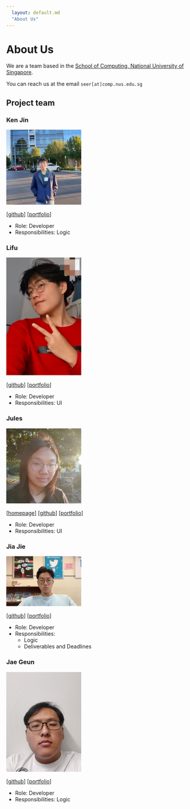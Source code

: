 ```yaml
---
  layout: default.md
  "About Us"
---
```


# About Us

We are a team based in the [School of Computing, National University of Singapore](http://www.comp.nus.edu.sg).

You can reach us at the email `seer[at]comp.nus.edu.sg`

## Project team

### Ken Jin

<img src="images/fidget-spinner.jpg" width="200px">

[[github](https://github.com/Fidget-Spinner/)]
[[portfolio](team/fidget-spinner.md)]

* Role: Developer
* Responsibilities: Logic

### Lifu

<img src="images/lifhoshi.png" width="200px">

[[github](https://github.com/LifHoshi)]
[[portfolio](team/lifhoshi.md)]

* Role: Developer
* Responsibilities: UI

### Jules

<img src="images/juliapoo.png" width="200px">

[[homepage](https://juliapoo.github.io/)]
[[github](http://github.com/JuliaPoo)] 
[[portfolio](team/juliapoo.md)]

* Role: Developer
* Responsibilities: UI

### Jia Jie

<img src="images/chuahjiajie.png" width="200px">

[[github](http://github.com/chuahjiajie)]
[[portfolio](team/chuahjiajie.md)]

* Role: Developer
* Responsibilities: 
  * Logic
  * Deliverables and Deadlines

### Jae Geun

<img src="images/alphajae11.png" width="200px">

[[github](http://github.com/alphajae11)]
[[portfolio](team/alphajae11.md)]

* Role: Developer
* Responsibilities: Logic
